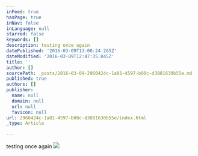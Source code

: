 ```yaml
---
inFeed: true
hasPage: true
inNav: false
inLanguage: null
starred: false
keywords: []
description: testing once again
datePublished: '2016-03-09T13:00:24.265Z'
dateModified: '2016-03-09T12:47:35.845Z'
title: ''
author: []
sourcePath: _posts/2016-03-09-2960424c-1a81-4597-b00c-d3881630b55e.md
published: true
authors: []
publisher:
  name: null
  domain: null
  url: null
  favicon: null
url: 2960424c-1a81-4597-b00c-d3881630b55e/index.html
_type: Article

---
```

testing once again
![](https://s3-us-west-2.amazonaws.com/the-grid-img/p/c3a8b668c1261cd859fff4e76bcfe6181393c376.jpg)